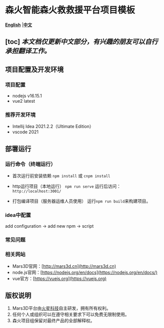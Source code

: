 # 森火智能森火救救援平台项目模板

 [**English**](./README_EN.md) |[**中文**](./README.md) 
 
 [toc]
*本文档仅更新中文部分，有兴趣的朋友可以自行承担翻译工作。*
------------------------------------------------
## 项目配置及开发环境
### 项目配置
- nodejs v16.15.1
- vue2 latest


### 推荐开发环境
- Intellij Idea 2021.2.2（Ultimate Edition）
- vscode 2021

## 部署运行

### 运行命令（终端运行）

- 首次运行前安装依赖
 `npm install` 或 `cnpm install`
 
- http运行项目（本地运行）
 `npm run serve`  运行后访问：`http://localhost:3001/` 

- 打包编译项目（服务器运维人员使用）
 运行`npm run build`来构建项目。 

### idea中配置

add configuration -> add new npm -> script

### 常见问题

  
### 相关网站 
- Mars3D官网：[http://mars3d.cn](http://mars3d.cn)
- node.js官网：[https://nodejs.org/en/docs](https://nodejs.org/en/docs/)
- vue官方：[https://vuejs.org](https://vuejs.org)


## 版权说明
1. Mars3D平台由[火星科技](http://marsgis.cn/)自主研发，拥有所有权利。
2. 任何个人或组织可以在遵守相关要求下可以免费无限制使用。
3. 森火项目组保留对最终产品的全部解释权。
